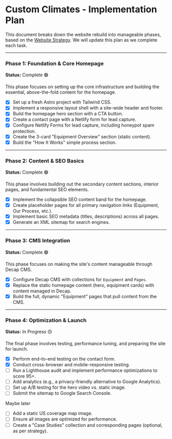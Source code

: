 # Custom Climates - Implementation Plan

This document breaks down the website rebuild into manageable phases, based on the [Website Strategy](./website-strategy.md). We will update this plan as we complete each task.

---

### Phase 1: Foundation & Core Homepage
**Status:** Complete 🟢

This phase focuses on setting up the core infrastructure and building the essential, above-the-fold content for the homepage.

- [x] Set up a fresh Astro project with Tailwind CSS.
- [x] Implement a responsive layout shell with a site-wide header and footer.
- [x] Build the homepage hero section with a CTA button.
- [x] Create a contact page with a Netlify form for lead capture.
- [x] Configure Netlify Forms for lead capture, including honeypot spam protection.
- [x] Create the 3-card "Equipment Overview" section (static content).
- [x] Build the "How It Works" simple process section.

---

### Phase 2: Content & SEO Basics
**Status:** Complete 🟢

This phase involves building out the secondary content sections, interior pages, and fundamental SEO elements.

- [x] Implement the collapsible SEO content band for the homepage.
- [x] Create placeholder pages for all primary navigation links (Equipment, Our Process, etc.).
- [x] Implement basic SEO metadata (titles, descriptions) across all pages.
- [x] Generate an XML sitemap for search engines.

---

### Phase 3: CMS Integration
**Status:** Complete 🟢

This phase focuses on making the site's content manageable through Decap CMS.

- [x] Configure Decap CMS with collections for `Equipment` and `Pages`.
- [x] Replace the static homepage content (hero, equipment cards) with content managed in Decap.
- [x] Build the full, dynamic "Equipment" pages that pull content from the CMS.

---

### Phase 4: Optimization & Launch
**Status:** In Progress 🟡

The final phase involves testing, performance tuning, and preparing the site for launch.

- [x] Perform end-to-end testing on the contact form.
- [x] Conduct cross-browser and mobile-responsive testing.
- [ ] Run a Lighthouse audit and implement performance optimizations to score 95+.
- [ ] Add analytics (e.g., a privacy-friendly alternative to Google Analytics).
- [ ] Set up A/B testing for the hero video vs. static image.
- [ ] Submit the sitemap to Google Search Console.

Maybe later
- [ ] Add a static US coverage map image.
- [ ] Ensure all images are optimized for performance.
- [ ] Create a "Case Studies" collection and corresponding pages (optional, as per strategy).